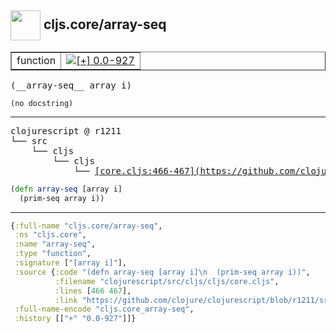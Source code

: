 ## <img width="48px" valign="middle" src="http://i.imgur.com/Hi20huC.png"> cljs.core/array-seq

 <table border="1">
<tr>
<td>function</td>
<td><a href="https://github.com/cljsinfo/api-refs/tree/0.0-927"><img valign="middle" alt="[+] 0.0-927" src="https://img.shields.io/badge/+-0.0--927-lightgrey.svg"></a> </td>
</tr>
</table>

 <samp>
(__array-seq__ array i)<br>
</samp>

```
(no docstring)
```

---

 <pre>
clojurescript @ r1211
└── src
    └── cljs
        └── cljs
            └── <ins>[core.cljs:466-467](https://github.com/clojure/clojurescript/blob/r1211/src/cljs/cljs/core.cljs#L466-L467)</ins>
</pre>

```clj
(defn array-seq [array i]
  (prim-seq array i))
```


---

```clj
{:full-name "cljs.core/array-seq",
 :ns "cljs.core",
 :name "array-seq",
 :type "function",
 :signature ["[array i]"],
 :source {:code "(defn array-seq [array i]\n  (prim-seq array i))",
          :filename "clojurescript/src/cljs/cljs/core.cljs",
          :lines [466 467],
          :link "https://github.com/clojure/clojurescript/blob/r1211/src/cljs/cljs/core.cljs#L466-L467"},
 :full-name-encode "cljs.core_array-seq",
 :history [["+" "0.0-927"]]}

```
